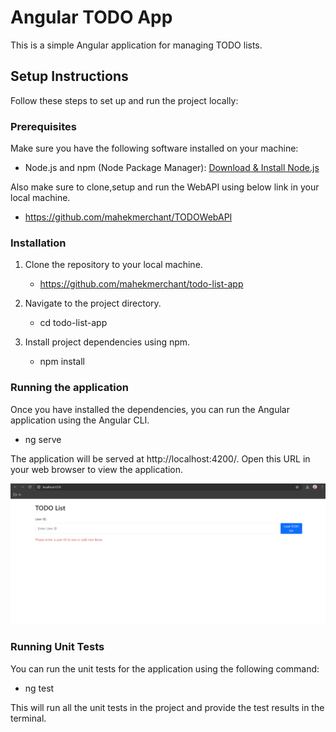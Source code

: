 # Angular TODO App

This is a simple Angular application for managing TODO lists.

## Setup Instructions

Follow these steps to set up and run the project locally:

### Prerequisites

Make sure you have the following software installed on your machine:

- Node.js and npm (Node Package Manager): [Download & Install Node.js](https://nodejs.org)

Also make sure to clone,setup and run the WebAPI using below link in your local machine.

- https://github.com/mahekmerchant/TODOWebAPI

### Installation

1. Clone the repository to your local machine.

   - https://github.com/mahekmerchant/todo-list-app
    
2. Navigate to the project directory.

   - cd todo-list-app

3. Install project dependencies using npm.

   - npm install
   
### Running the application
Once you have installed the dependencies, you can run the Angular application using the Angular CLI.

   - ng serve
    
The application will be served at http://localhost:4200/. Open this URL in your web browser to view the application.

   ![screenshot](Todolistapp.png)
   
### Running Unit Tests
You can run the unit tests for the application using the following command:

   - ng test

This will run all the unit tests in the project and provide the test results in the terminal.
